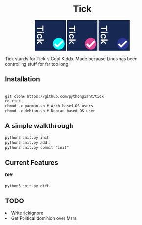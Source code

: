 <h1 align="center">Tick</h1>
<p align ="center">
<img src="tick_icon/Tick..png" width="20%" />
<img src="tick_icon/Tick.(1).png" width="20%"/>
<img src="tick_icon/Tick.(2).png" width="20%"/>
  </p>
<p>Tick stands for Tick Is Cool Kiddo. Made because Linus has been controlling stuff for far too long</p>
  
<h2> Installation</h2>
<p>


```

git clone https://github.com/pythongiant/tick
cd tick
chmod -x pacman.sh # Arch based OS users
chmod -x debian.sh # Debian based OS user
```

</p>

<h2>A simple walkthrough</h2>

```
python3 init.py init  
python3 init.py add . 
python3 init.py commit "init" 

```
<h2>Current Features</h2>
<h4>Diff</h4>

```
python3 init.py diff  
```

<h2>TODO</h2>
<li>Write tickignore</li>
<li>Get Political dominion  over Mars</li>